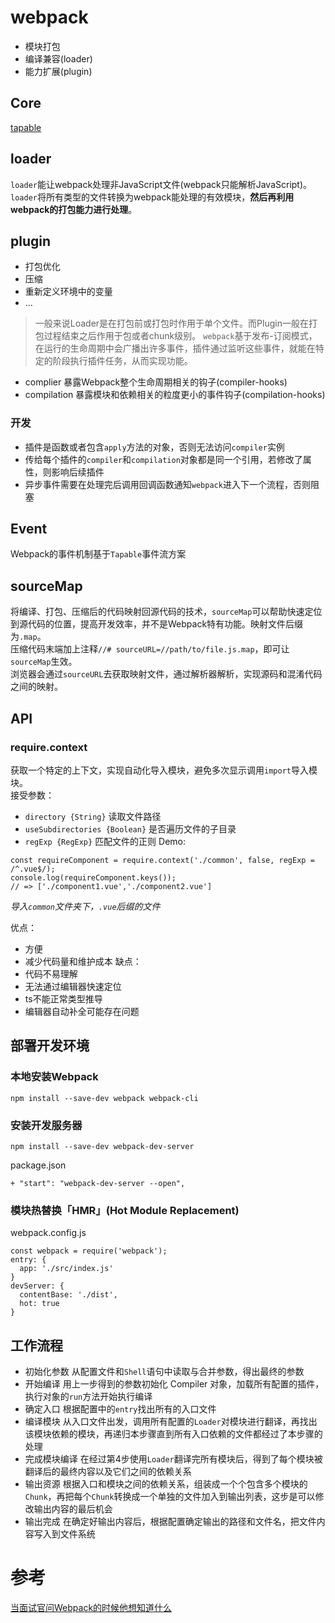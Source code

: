 # webpack
- 模块打包
- 编译兼容(loader)
- 能力扩展(plugin)
## Core
[tapable](https://juejin.cn/post/6924597386572464142?utm_source=gold_browser_extension)
## loader
`loader`能让webpack处理非JavaScript文件(webpack只能解析JavaScript)。`loader`将所有类型的文件转换为webpack能处理的有效模块，**然后再利用webpack的打包能力进行处理**。
## plugin
+ 打包优化
+ 压缩
+ 重新定义环境中的变量
+ ...

> 一般来说Loader是在打包前或打包时作用于单个文件。而Plugin一般在打包过程结束之后作用于包或者chunk级别。
`webpack`基于发布-订阅模式，在运行的生命周期中会广播出许多事件，插件通过监听这些事件，就能在特定的阶段执行插件任务，从而实现功能。
- complier
暴露Webpack整个生命周期相关的钩子(compiler-hooks)
- compilation
暴露模块和依赖相关的粒度更小的事件钩子(compilation-hooks)
### 开发
- 插件是函数或者包含`apply`方法的对象，否则无法访问`compiler`实例
- 传给每个插件的`compiler`和`compilation`对象都是同一个引用，若修改了属性，则影响后续插件
- 异步事件需要在处理完后调用回调函数通知`webpack`进入下一个流程，否则阻塞
## Event
Webpack的事件机制基于`Tapable`事件流方案
## sourceMap
将编译、打包、压缩后的代码映射回源代码的技术，`sourceMap`可以帮助快速定位到源代码的位置，提高开发效率，并不是Webpack特有功能。映射文件后缀为`.map`。   
压缩代码末端加上注释`//# sourceURL=//path/to/file.js.map`，即可让`sourceMap`生效。   
浏览器会通过`sourceURL`去获取映射文件，通过解析器解析，实现源码和混淆代码之间的映射。

## API

### require.context
获取一个特定的上下文，实现自动化导入模块，避免多次显示调用`import`导入模块。  
接受参数：  
+ `directory {String}`
读取文件路径
+ `useSubdirectories {Boolean}`
是否遍历文件的子目录
+ `regExp {RegExp}`
匹配文件的正则
Demo: 
```
const requireComponent = require.context('./common', false, regExp = /^.vue$/);
console.log(requireComponent.keys());
// => ['./component1.vue','./component2.vue']
```
*导入`common`文件夹下，`.vue`后缀的文件*

优点：
+ 方便
+ 减少代码量和维护成本
缺点：
+ 代码不易理解
+ 无法通过编辑器快速定位
+ ts不能正常类型推导
+ 编辑器自动补全可能存在问题

## 部署开发环境
### 本地安装Webpack
```
npm install --save-dev webpack webpack-cli
```

### 安装开发服务器
```
npm install --save-dev webpack-dev-server
```
package.json
```
+ "start": "webpack-dev-server --open",
```

### 模块热替换「HMR」(Hot Module Replacement)
webpack.config.js
```
const webpack = require('webpack');
entry: {
  app: './src/index.js'
}
devServer: {
  contentBase: './dist',
  hot: true
}
```

## 工作流程
- 初始化参数
从配置文件和`Shell`语句中读取与合并参数，得出最终的参数
- 开始编译
用上一步得到的参数初始化 Compiler 对象，加载所有配置的插件，执行对象的`run`方法开始执行编译
- 确定入口
根据配置中的`entry`找出所有的入口文件
- 编译模块
从入口文件出发，调用所有配置的`Loader`对模块进行翻译，再找出该模块依赖的模块，再递归本步骤直到所有入口依赖的文件都经过了本步骤的处理
- 完成模块编译
在经过第4步使用`Loader`翻译完所有模块后，得到了每个模块被翻译后的最终内容以及它们之间的依赖关系
- 输出资源
根据入口和模块之间的依赖关系，组装成一个个包含多个模块的`Chunk`，再把每个`Chunk`转换成一个单独的文件加入到输出列表，这步是可以修改输出内容的最后机会
- 输出完成
在确定好输出内容后，根据配置确定输出的路径和文件名，把文件内容写入到文件系统
# 参考
[当面试官问Webpack的时候他想知道什么](https://juejin.cn/post/6943468761575849992#heading-1)